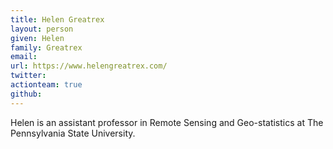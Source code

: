 ```yaml
---
title: Helen Greatrex
layout: person
given: Helen
family: Greatrex
email: 
url: https://www.helengreatrex.com/
twitter: 
actionteam: true
github: 
---
```


Helen is an assistant professor in Remote Sensing and Geo-statistics at The Pennsylvania State University.
